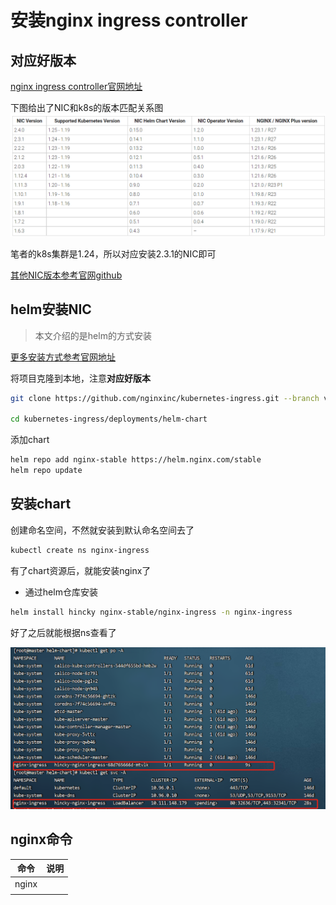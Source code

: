 # 安装nginx ingress controller

## 对应好版本

[nginx ingress controller官网地址](https://docs.nginx.com/nginx-ingress-controller/)

下图给出了NIC和k8s的版本匹配关系图
![](./img/suppot-k8s-version.png)

笔者的k8s集群是1.24，所以对应安装2.3.1的NIC即可

[其他NIC版本参考官网github](https://github.com/nginxinc/kubernetes-ingress/releases)

## helm安装NIC

> 本文介绍的是helm的方式安装

[更多安装方式参考官网地址](https://docs.nginx.com/nginx-ingress-controller/installation/)

将项目克隆到本地，注意**对应好版本**

```bash
git clone https://github.com/nginxinc/kubernetes-ingress.git --branch v2.3.1

cd kubernetes-ingress/deployments/helm-chart
```

添加chart

```bash
helm repo add nginx-stable https://helm.nginx.com/stable
helm repo update
```

## 安装chart

创建命名空间，不然就安装到默认命名空间去了

```bash
kubectl create ns nginx-ingress
```

有了chart资源后，就能安装nginx了

- 通过helm仓库安装
```bash
helm install hincky nginx-stable/nginx-ingress -n nginx-ingress
```
好了之后就能根据ns查看了

![](./img/nginx-ingres-po-svc.png)

## nginx命令

|命令|说明|
|:---:|:---:|
|nginx ||
|||
